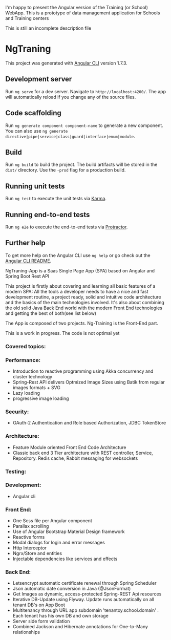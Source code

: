 I'm happy to present the Angular version of the Training (or School) WebApp. This is a prototype of data management application for Schools and Training centers

This is still an incomplete description file

# NgTraning

This project was generated with [Angular CLI](https://github.com/angular/angular-cli) version 1.7.3.

## Development server

Run `ng serve` for a dev server. Navigate to `http://localhost:4200/`. The app will automatically reload if you change any of the source files.

## Code scaffolding

Run `ng generate component component-name` to generate a new component. You can also use `ng generate directive|pipe|service|class|guard|interface|enum|module`.

## Build

Run `ng build` to build the project. The build artifacts will be stored in the `dist/` directory. Use the `-prod` flag for a production build.

## Running unit tests

Run `ng test` to execute the unit tests via [Karma](https://karma-runner.github.io).

## Running end-to-end tests

Run `ng e2e` to execute the end-to-end tests via [Protractor](http://www.protractortest.org/).

## Further help

To get more help on the Angular CLI use `ng help` or go check out the [Angular CLI README](https://github.com/angular/angular-cli/blob/master/README.md).





NgTraning-App is a Saas Single Page App (SPA) based on Angular and Spring Boot Rest API

This project is firstly about covering and learning all basic features of a modern SPA: All the tools a developer needs to have a nice and fast development routine, a project ready, solid and intuitive code architecture and the basics of the main technologies involved. It's also about combining the old solid Java Back End world with the modern Front End technologies and getting the best of both(see list below)

The App is composed of two projects. Ng-Training is the Front-End part.

This is a work in progress. The code is not optimal yet

### Covered topics:

### Performance:
- Introduction to reactive programming using Akka concurrency and cluster technology
- Spring-Rest API delivers Optmized Image Sizes using Batik from regular images formats + SVG
- Lazy loading
- progressive image loading

### Security:
- OAuth-2 Authentication and Role based Authorization, JDBC TokenStore

### Architecture:
- Feature Module oriented Front End Code Architecture
- Classic back end 3 Tier architecture with REST controller, Service, Repository. Redis cache, Rabbit messaging for websockets
 
### Testing:
 

### Development:
- Angular cli 

### Front End:
- One Scss file per Angular component
- Parallax scrolling
- Use of Angular Bootstrap Material Design framework
- Reactive forms
- Modal dialogs for login and error messages
- Http Interceptor
- Ngrx/Store and entities
- Injectable dependencies like services and effects
 
 
### Back End:
- Letsencrypt automatic certificate renewal through Spring Scheduler
- Json automatic date conversion in Java (@JsonFormat)
- Get Images as dynamic, access-protected Spring-REST Api resources
- Iterative DB-Update using Flyway. Update runs automatically on all tenant DB's on App Boot 
- Multitenancy through URL app subdomain 'tenantxy.school.domain' . Each tenant has his own DB and own storage
- Server side form validation
- Combined Jackson and Hibernate annotations for One-to-Many relationships
 

